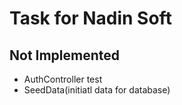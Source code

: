 # Task for Nadin Soft
## Not Implemented
- AuthController test
- SeedData(initiatl data for database)
